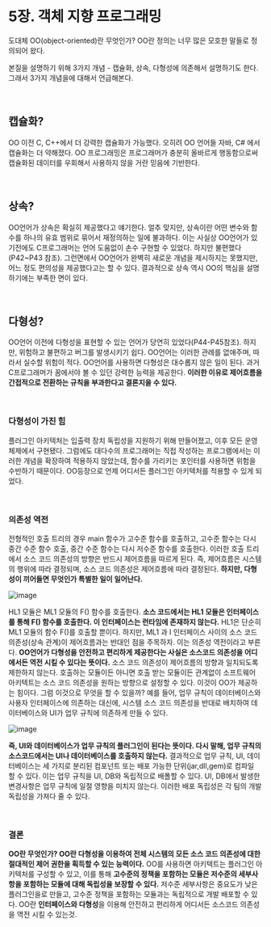 # 5장. 객체 지향 프로그래밍

 도대체 OO(object-oriented)란 무엇인가?
OO란 정의는 너무 많은 모호한 말들로 정의되어 왔다.

 본질을 설명하기 위해 3가지 개념 - 캡슐화, 상속, 다형성에 의존해서 설명하기도 한다.
 그래서 3가지 개념을에 대해서 언급해본다.
 
 
</br>

 
 ## 캡슐화?
 
 OO 이전 C, C++에서 더 강력한 캡슐화가 가능했다. 오히려 OO 언어들 자바, C# 에서 캡슐화는 더 약해졌다.
 OO 프로그래밍은 프로그래머가 충분히 올바르게 행동함으로써 캡슐화된 데이터를 우회해서 사용하지 않을 거란 믿음에 기반한다.


</br>

 
 ## 상속?
 
 OO언어가 상속은 확실히 제공했다고 얘기한다. 얼추 맞지만, 상속이란 어떤 변수와 함수를 하나의 유효 범위로 묶어서 재정의하는 일에 불과하다.
 이는 사실상 OO언어가 있기전에도 C프로그래머는 언어 도움없이 손수 구현할 수 있었다. 하지만 불편했다(P42~P43 참조). 그런면에서 OO언어가 완벽히 새로운 개념을 제시하지는 못했지만,
 어느 정도 편의성을 제공했다고는 할 수 있다. 결과적으로 상속 역시 OO의 핵심을 설명하기에는 부족한 면이 있다.


</br>

 
 ## 다형성?
 
 OO언어 이전에 다형성을 표현할 수 있는 언어가 당연히 있었다(P44-P45참조). 하지만, 위험하고 불편하고 버그를 발생시키기 쉽다. OO언어는 이러한 관례를 없애주며, 따라서 실수할
 위험이 적다. OO언어를 사용하면 다형성은 대수롭지 않은 일이 된다. 과거 C프로그래머가 꿈에서야 볼 수 있던 강력한 능력을 제공한다. **이러한 이유로 제어흐름을 간접적으로 전환하는 규칙을 부과한다고 결론지을 수 있다.**
 
</br>
 
 ### 다형성이 가진 힘
 
 플러그인 아키텍처는 입출력 장치 독립성을 지원하기 위해 만들어졌고, 이후 모든 운영체제에서 구현됐다. 그럼에도 대다수의 프로그래머는 직접 작성하는 프로그램에서는 이러한 개념을 확장하여 적용하지 않았는데,
 함수를 가리키는 포인터를 사용하면 위험을 수반하기 때문이다. OO등장으로 언제 어디서든 플러그인 아키텍처를 적용할 수 있게 되었다.
 
 
</br>
 
 
 ### 의존성 역전
 
전형적인 호출 트리의 경우 main 함수가 고수준 함수를 호출하고, 고수준 함수는 다시 중간 수준 함수 호출, 중간 수준 함수는 다시 저수준 함수를 호출한다. 이러한 호출 트리에서 소스 코드 의존성의 방향은 반드시 제어흐름을 따르게 된다. 즉, 제어흐름은 시스템의 행위에 따라 결정되며, 소스 코드 의존성은 제어흐름에 따라 결정된다.
 **하지만, 다형성이 끼어들면 무엇인가 특별한 일이 일어난다.** 


![image](https://user-images.githubusercontent.com/19990905/97795390-0068f180-1c49-11eb-83f2-d0f557190917.png)

HL1 모듈은 ML1 모듈의 F() 함수를 호출한다. **소스 코드에서는 HL1 모듈은 인터페이스를 통해 F() 함수를 호출한다. 이 인터페이스는 런타임에 존재하지 않는다.** HL1은 단순히 ML1 모듈의 함수 F()를 호출할 뿐이다.
하지만, ML1 과 I 인터페이스 사이의 소스 코드 의존성(상속 관계)이 제어흐름과는 반대인 점을 주목하자. 이는 의존성 역전이라고 부른다.
 **OO언어가 다형성을 안전하고 편리하게 제공한다는 사실은 소스코드 의존성을 어디에서든 역전 시킬 수 있다는 뜻이다.** 소스 코드 의존성이 제어흐름의 방향과 일치되도록 제한하지 않는다. 호출하는 모듈이든 아니면 호출 받는 모듈이든 관계없이 소프트웨어 아키텍트는 소스 코드 의존성을 원하는 방향으로 설정할 수 있다. 이것이 OO가 제공하는 힘이다. 그럼 이것으로 무엇을 할 수 있을까?
예를 들어, 업무 규칙이 데이터베이스와 사용자 인터페이스에 의존하는 대신에, 시스템 소스 코드 의존성을 반대로 배치하여 데이터베이스와 UI가 업무 규칙에 의존하게 만들 수 있다.

![image](https://user-images.githubusercontent.com/19990905/97795496-3bb7f000-1c4a-11eb-8727-000a4fcb29db.png)

**즉, UI와 데이터베이스가 업무 규칙의 플러그인이 된다는 뜻이다. 다시 말해, 업무 규칙의 소스코드에서는 UI나 데이터베이스를 호출하지 않는다.** 결과적으로 업무 규칙, UI, 데이터베이스는 세 가지로 분리된 컴포넌트 또는 배포 가능한 단위(jar,dll,gem)로 컴파일 할 수 있다. 이는 업무 규칙을 UI, DB와 독립적으로 배폴할 수 있다. UI, DB에서 발생한 변경사항은 업무 규칙에 일절 영향을 미치지 않는다. 이러한 배포 독립성은 각 팀의 개발 독립성을 가져다 줄 수 있다. 


</br>


### 결론

**OO란 무엇인가? OO란 다형성을 이용하여 전체 시스템의 모든 소스 코드 의존성에 대한 절대적인 제어 권한을 획득할 수 있는 능력이다.** OO를 사용하면 아키텍트는 플러그인 아키텍처를 구성할 수 있고, 이를 통해 **고수준의 정책을 포함하는 모듈은 저수준의 세부사항을 포함하는 모듈에 대해 독립성을 보장할 수 있다.** 저수준 세부사항은 중요도가 낮은 플러그인을로 만들고, 고수준 정책을 포함하는 모듈과는 독립적으로 개발 배포할 수 있다.
OO란 **인터페이스와 다형성**을 이용해 안전하고 편리하게 어디서든 소스코드 의존성을 역전 시킬 수 있는것.








 
